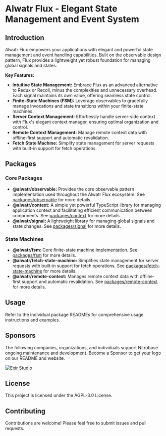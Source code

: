 # Alwatr Flux - Elegant State Management and Event System

## Introduction

Alwatr Flux empowers your applications with elegant and powerful state management and event handling capabilities. Built on the observable design pattern, Flux provides a lightweight yet robust foundation for managing global signals and states.

**Key Features:**

- **Intuitive State Management:** Embrace Flux as an advanced alternative to Redux or Recoil, minus the complexities and unnecessary overhead. Each signal maintains its own value, offering seamless state control.
- **Finite-State Machines (FSM):** Leverage observables to gracefully manage invocations and state transitions within your finite-state machines.
- **Server Context Management:** Effortlessly handle server-side context with Flux's elegant context manager, ensuring optimal organization and control.
- **Remote Context Management:** Manage remote context data with offline-first support and automatic revalidation.
- **Fetch State Machine:** Simplify state management for server requests with built-in support for fetch operations.

## Packages

### Core Packages

- **@alwatr/observable:** Provides the core observable pattern implementation used throughout the Alwatr Flux ecosystem. See [packages/observable](packages/observable) for more details.
- **@alwatr/context:** A simple yet powerful TypeScript library for managing application context and facilitating efficient communication between components. See [packages/context](packages/context) for more details.
- **@alwatr/signal:** A lightweight library for managing global signals and state changes. See [packages/signal](packages/signal) for more details.

### State Machines

- **@alwatr/fsm:** Core finite-state machine implementation. See [packages/fsm](packages/fsm) for more details.
- **@alwatr/fetch-state-machine:** Simplifies state management for server requests with built-in support for fetch operations. See [packages/fetch-state-machine](packages/fetch-state-machine) for more details.
- **@alwatr/remote-context:** Manages remote context data with offline-first support and automatic revalidation. See [packages/remote-context](packages/remote-context) for more details.

## Usage

Refer to the individual package READMEs for comprehensive usage instructions and examples.

## Sponsors

The following companies, organizations, and individuals support Nitrobase ongoing maintenance and development. Become a Sponsor to get your logo on our README and website.

[![Exir Studio](https://avatars.githubusercontent.com/u/181194967?s=200&v=4)](https://exirstudio.com)

## License

This project is licensed under the AGPL-3.0 License.

## Contributing

Contributions are welcome! Please feel free to submit issues and pull requests.
